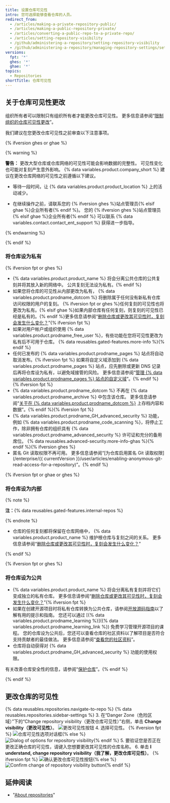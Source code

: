 ```yaml
---
title: 设置仓库可见性
intro: 您可选择能够查看仓库的人员。
redirect_from:
  - /articles/making-a-private-repository-public/
  - /articles/making-a-public-repository-private/
  - /articles/converting-a-public-repo-to-a-private-repo/
  - /articles/setting-repository-visibility
  - /github/administering-a-repository/setting-repository-visibility
  - /github/administering-a-repository/managing-repository-settings/setting-repository-visibility
versions:
  fpt: '*'
  ghes: '*'
  ghae: '*'
topics:
  - Repositories
shortTitle: 仓库可见性
---
```


## 关于仓库可见性更改

组织所有者可以限制只有组织所有者才能更改仓库可见性。 更多信息请参阅“[限制组织的仓库可见性更改](/organizations/managing-organization-settings/restricting-repository-visibility-changes-in-your-organization)”。

我们建议在您更改仓库可见性之前审查以下注意事项。

{% ifversion ghes or ghae %}

{% warning %}

**警告：** 更改大型仓库或仓库网络的可见性可能会影响数据的完整性。 可见性变化也可能对复刻产生意外影响。 {% data variables.product.company_short %} 建议在更改仓库网络的可见性之前遵循以下建议。

- 等待一段时间，让 {% data variables.product.product_location %} 上的活动减少。

- 在继续操作之前，请联系您的 {% ifversion ghes %}站点管理员{% elsif ghae %}企业所有者{% endif %}。 您的 {% ifversion ghes %}站点管理员{% elsif ghae %}企业所有者{% endif %} 可以联系 {% data variables.contact.contact_ent_support %} 获得进一步指导。

{% endwarning %}

{% endif %}

### 将仓库设为私有
{% ifversion fpt or ghes %}
* {% data variables.product.product_name %} 将会分离公共仓库的公共复刻并将其放入新的网络中。 公共复刻无法设为私有。{% endif %}
* 如果您将仓库的可见性从内部更改为私有， {% data variables.product.prodname_dotcom %} 将删除属于任何没有新私有仓库访问权限的用户的复刻。 {% ifversion fpt or ghes %}任何复刻的可见性也将更改为私有。{% elsif ghae %}如果内部仓库有任何复刻，则复刻的可见性已经是私有的。{% endif %}更多信息请参阅“[删除仓库或更改其可见性时，复刻会发生什么变化？](/articles/what-happens-to-forks-when-a-repository-is-deleted-or-changes-visibility)”{% ifversion fpt %}
* 如果对用户帐户或组织使用 {% data variables.product.prodname_free_user %}，有些功能在您将可见性更改为私有后不可用于仓库。 {% data reusables.gated-features.more-info %}{% endif %}
* 任何已发布的 {% data variables.product.prodname_pages %} 站点将自动取消发布。{% ifversion fpt %} 如果将自定义域添加到 {% data variables.product.prodname_pages %} 站点，应先删除或更新 DNS 记录后再将仓库设为私有，以避免域接管的风险。 更多信息请参阅“[管理 {% data variables.product.prodname_pages %} 站点的自定义域](/articles/managing-a-custom-domain-for-your-github-pages-site)”。{% endif %}{% ifversion fpt %}
* {% data variables.product.prodname_dotcom %} 不再在 {% data variables.product.prodname_archive %} 中包含该仓库。 更多信息请参阅“[关于在 {% data variables.product.prodname_dotcom %}](/github/creating-cloning-and-archiving-repositories/about-archiving-content-and-data-on-github#about-the-github-archive-program) 上存档内容和数据”。{% endif %}{% ifversion fpt %}
* {% data variables.product.prodname_GH_advanced_security %} 功能，例如 {% data variables.product.prodname_code_scanning %}，将停止工作，除非拥有仓库的组织具有 {% data variables.product.prodname_advanced_security %} 许可证和充分的备用席位。 {% data reusables.advanced-security.more-info-ghas %}{% endif %}{% ifversion ghes %}
* 匿名 Git 读取权限不再可用。 更多信息请参阅“[为仓库启用匿名 Git 读取权限](/enterprise/{{ currentVersion }}/user/articles/enabling-anonymous-git-read-access-for-a-repository)”。{% endif %}

{% ifversion fpt or ghae or ghes %}

### 将仓库设为内部

{% note %}

**注：**{% data reusables.gated-features.internal-repos %}

{% endnote %}

* 仓库的任何复刻都将保留在仓库网络中， {% data variables.product.product_name %} 维护根仓库与复刻之间的关系。 更多信息请参阅“[删除仓库或更改其可见性时，复刻会发生什么变化？](/articles/what-happens-to-forks-when-a-repository-is-deleted-or-changes-visibility)”

{% endif %}

{% ifversion fpt or ghes %}

### 将仓库设为公共

* {% data variables.product.product_name %} 将会分离私有复刻并将它们变成独立的私有仓库。 更多信息请参阅“[删除仓库或更改其可见性时，复刻会发生什么变化？](/articles/what-happens-to-forks-when-a-repository-is-deleted-or-changes-visibility#changing-a-private-repository-to-a-public-repository)”{% ifversion fpt %}
* 如果在创建开源项目时将私有仓库转换为公共仓库，请参阅[开放源码指南](http://opensource.guide)以了解有用的提示和指南。 您还可以通过 [{% data variables.product.prodname_learning %}]({% data variables.product.prodname_learning_link %}) 免费学习管理开源项目的课程。 您的仓库设为公共后，您还可以查看仓库的社区资料以了解项目是否符合支持贡献者的最佳做法。 更多信息请参阅“[查看您的社区资料](/articles/viewing-your-community-profile)”。
* 仓库将自动获得对 {% data variables.product.prodname_GH_advanced_security %} 功能的使用权限。

有关改善仓库安全性的信息，请参阅“[保护仓库](/code-security/getting-started/securing-your-repository)”。{% endif %}

{% endif %}

## 更改仓库的可见性

{% data reusables.repositories.navigate-to-repo %}
{% data reusables.repositories.sidebar-settings %}
3. 在“Danger Zone（危险区域）”下的“Change repository visibility（更改仓库可见性）”右侧，单击 **Change visibility（更改可见性）**。 ![更改可见性按钮](/assets/images/help/repository/repo-change-vis.png)
4. 选择可见性。
{% ifversion fpt %}
   ![仓库可见性选项对话框](/assets/images/help/repository/repo-change-select.png){% else %}
![Dialog of options for repository visibility](/assets/images/enterprise/repos/repo-change-select.png){% endif %}
5. 要验证您是否正在更改正确仓库的可见性，请键入您想要更改其可见性的仓库名称。
6. 单击 **I understand, change repository visibility（我了解，更改仓库可见性）**。
{% ifversion fpt %}
   ![确认更改仓库可见性按钮](/assets/images/help/repository/repo-change-confirm.png){% else %}
![Confirm change of repository visibility button](/assets/images/enterprise/repos/repo-change-confirm.png){% endif %}


## 延伸阅读
- "[About repositories](/repositories/creating-and-managing-repositories/about-repositories#about-repository-visibility)"
